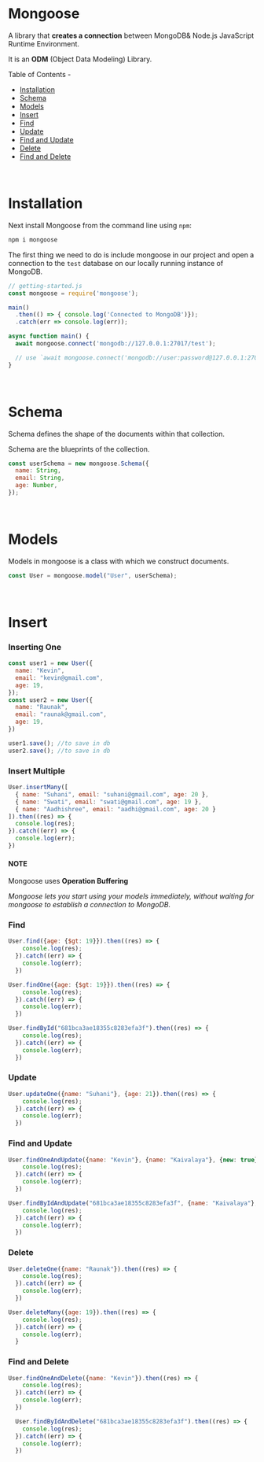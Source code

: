 # Mongoose

A library that **creates a connection** between MongoDB& Node.js JavaScript Runtime Environment.

It is an **ODM** (Object Data Modeling) Library.

Table of Contents -
- [Installation](#installation)
- [Schema](#schema)
- [Models](#models)
- [Insert](#insert)
- [Find](#find)
- [Update](#update)
- [Find and Update](#find-and-update)
- [Delete](#delete)
- [Find and Delete](#find-and-delete)

<br>

# Installation

Next install Mongoose from the command line using `npm`:

```bash
npm i mongoose
```

The first thing we need to do is include mongoose in our project and open a connection to the `test` database on our locally running instance of MongoDB.

```js
// getting-started.js
const mongoose = require('mongoose');

main()
  .then(() => { console.log('Connected to MongoDB')});
  .catch(err => console.log(err));

async function main() {
  await mongoose.connect('mongodb://127.0.0.1:27017/test');

  // use `await mongoose.connect('mongodb://user:password@127.0.0.1:27017/test');` if your database has auth enabled
}
```

<br>

# Schema

Schema defines the shape of the documents within that collection.

Schema are the blueprints of the collection.

```js
const userSchema = new mongoose.Schema({
  name: String,
  email: String,
  age: Number,
});
```

<br>

# Models

Models in mongoose is a class with which we construct documents.

```js
const User = mongoose.model("User", userSchema);
```

<br>

# Insert

### Inserting One

```js
const user1 = new User({
  name: "Kevin",
  email: "kevin@gmail.com",
  age: 19,
});
const user2 = new User({
  name: "Raunak",
  email: "raunak@gmail.com",
  age: 19,
})

user1.save(); //to save in db
user2.save(); //to save in db
```

### Insert Multiple

```js
User.insertMany([
  { name: "Suhani", email: "suhani@gmail.com", age: 20 },
  { name: "Swati", email: "swati@gmail.com", age: 19 },
  { name: "Aadhishree", email: "aadhi@gmail.com", age: 20 }
]).then((res) => {
  console.log(res);
}).catch((err) => {
  console.log(err);
})
```

#### NOTE
Mongoose uses **Operation Buffering**

<em>Mongoose lets you start using your models immediately, without waiting for mongoose to establish a connection to MongoDB.</em>

### Find

```js
User.find({age: {$gt: 19}}).then((res) => {
    console.log(res);
  }).catch((err) => {
    console.log(err);
  })
```

```js
User.findOne({age: {$gt: 19}}).then((res) => {
    console.log(res);
  }).catch((err) => {
    console.log(err);
  })
```

```js
User.findById("681bca3ae18355c8283efa3f").then((res) => {
    console.log(res);
  }).catch((err) => {
    console.log(err);
  })
```

### Update

```js
User.updateOne({name: "Suhani"}, {age: 21}).then((res) => {
    console.log(res);
  }).catch((err) => {
    console.log(err);
  })
```

### Find and Update

```js
User.findOneAndUpdate({name: "Kevin"}, {name: "Kaivalaya"}, {new: true}).then((res) => {
    console.log(res);
  }).catch((err) => {
    console.log(err);
  })
```

```js
User.findByIdAndUpdate("681bca3ae18355c8283efa3f", {name: "Kaivalaya"}, {new: true}).then((res) => {
    console.log(res);
  }).catch((err) => {
    console.log(err);
  })
```

### Delete

```js
User.deleteOne({name: "Raunak"}).then((res) => {
    console.log(res);
  }).catch((err) => {
    console.log(err);
  })
```

```js
User.deleteMany({age: 19}).then((res) => {
    console.log(res);
  }).catch((err) => {
    console.log(err);
  }
```

### Find and Delete

```js
User.findOneAndDelete({name: "Kevin"}).then((res) => {
    console.log(res);
  }).catch((err) => {
    console.log(err);
  })
```

```js
  User.findByIdAndDelete("681bca3ae18355c8283efa3f").then((res) => {
    console.log(res);
  }).catch((err) => {
    console.log(err);
  })
```